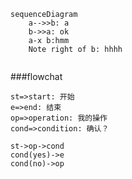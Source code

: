 
```mermaid
sequenceDiagram
    a-->>b: a
    b->>a: ok
    a-x b:hmm
    Note right of b: hhhh
 
```
 
###flowchat

```flow
st=>start: 开始
e=>end: 结束
op=>operation: 我的操作
cond=>condition: 确认？

st->op->cond
cond(yes)->e
cond(no)->op
```
